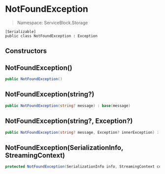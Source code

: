 # NotFoundException

> Namespace: ServiceBlock.Storage

```text
[Serializable]
public class NotFoundException : Exception
```

## Constructors

## NotFoundException\(\)

```csharp
public NotFoundException()
```

## NotFoundException\(string?\)

```csharp
public NotFoundException(string? message) : base(message)
```

## NotFoundException\(string?, Exception?\)

```csharp
public NotFoundException(string? message, Exception? innerException) : base(message, innerException)
```

## NotFoundException\(SerializationInfo, StreamingContext\)

```csharp
protected NotFoundException(SerializationInfo info, StreamingContext context) : base(info, context)
```

